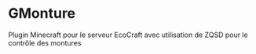 # GMonture
Plugin Minecraft pour le serveur EcoCraft avec utilisation de ZQSD pour le contrôle des montures
